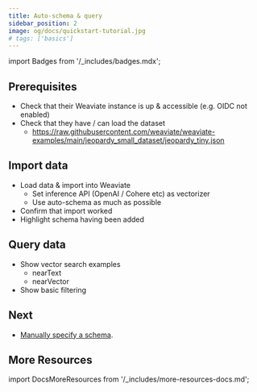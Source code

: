 ```yaml
---
title: Auto-schema & query
sidebar_position: 2
image: og/docs/quickstart-tutorial.jpg
# tags: ['basics']
---
```

import Badges from '/_includes/badges.mdx';

<Badges/>

## Prerequisites 

- Check that their Weaviate instance is up & accessible (e.g. OIDC not enabled)
- Check that they have / can load the dataset
    - https://raw.githubusercontent.com/weaviate/weaviate-examples/main/jeopardy_small_dataset/jeopardy_tiny.json

## Import data 

- Load data & import into Weaviate 
    - Set inference API (OpenAI / Cohere etc) as vectorizer
    - Use auto-schema as much as possible
- Confirm that import worked
- Highlight schema having been added

## Query data

- Show vector search examples
    - nearText
    - nearVector
- Show basic filtering

## Next

- [Manually specify a schema](./schema.md).

## More Resources

import DocsMoreResources from '/_includes/more-resources-docs.md';

<DocsMoreResources />
